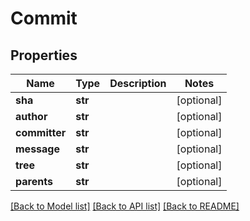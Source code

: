 # Commit

## Properties
Name | Type | Description | Notes
------------ | ------------- | ------------- | -------------
**sha** | **str** |  | [optional] 
**author** | **str** |  | [optional] 
**committer** | **str** |  | [optional] 
**message** | **str** |  | [optional] 
**tree** | **str** |  | [optional] 
**parents** | **str** |  | [optional] 

[[Back to Model list]](../README.md#documentation-for-models) [[Back to API list]](../README.md#documentation-for-api-endpoints) [[Back to README]](../README.md)

